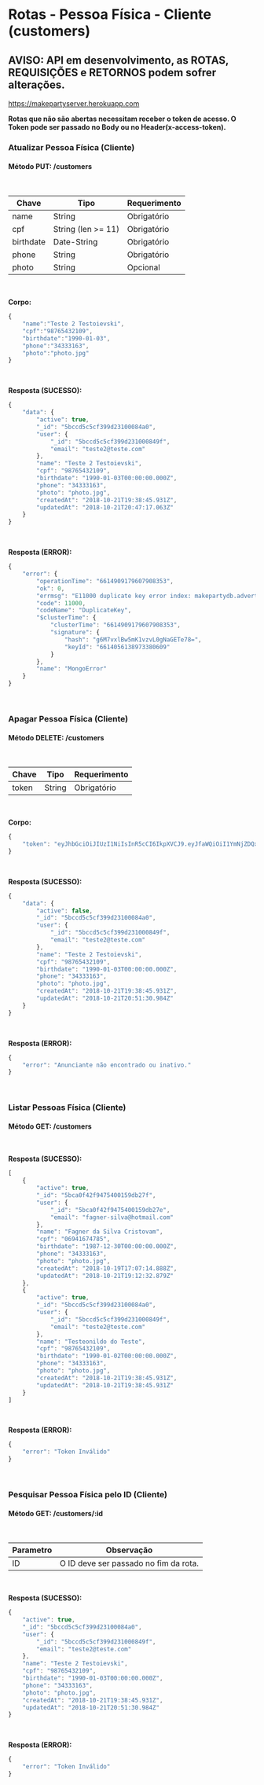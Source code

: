 # Rotas - Pessoa Física - Cliente (customers)
## AVISO: API em desenvolvimento, as ROTAS, REQUISIÇÕES e RETORNOS podem sofrer alterações.

https://makepartyserver.herokuapp.com

**Rotas que não são abertas necessitam receber o token de acesso. O Token pode ser passado no Body ou no Header(x-access-token).**

### Atualizar Pessoa Física (Cliente)
#### Método **PUT: /customers**

<br>

Chave | Tipo | Requerimento
------|------|-------------
name | String | Obrigatório
cpf | String (len >= 11) | Obrigatório
birthdate | Date-String | Obrigatório
phone | String | Obrigatório
photo | String | Opcional

<br>

**Corpo:**
````javascript
{
	"name":"Teste 2 Testoievski",
	"cpf":"98765432109",
	"birthdate":"1990-01-03",
	"phone":"34333163",
	"photo":"photo.jpg"
}
````

<br>

**Resposta (SUCESSO):**
````javascript
{
    "data": {
        "active": true,
        "_id": "5bccd5c5cf399d23100084a0",
        "user": {
            "_id": "5bccd5c5cf399d231000849f",
            "email": "teste2@teste.com"
        },
        "name": "Teste 2 Testoievski",
        "cpf": "98765432109",
        "birthdate": "1990-01-03T00:00:00.000Z",
        "phone": "34333163",
        "photo": "photo.jpg",
        "createdAt": "2018-10-21T19:38:45.931Z",
        "updatedAt": "2018-10-21T20:47:17.063Z"
    }
}
````

<br>

**Resposta (ERROR):**
````javascript
{
    "error": {
        "operationTime": "6614909179607908353",
        "ok": 0,
        "errmsg": "E11000 duplicate key error index: makepartydb.advertisers.$cnpj_1 dup key: { : \"12345678901234\" }",
        "code": 11000,
        "codeName": "DuplicateKey",
        "$clusterTime": {
            "clusterTime": "6614909179607908353",
            "signature": {
                "hash": "g6M7vxlBw5mK1vzvL0gNaGETe78=",
                "keyId": "6614056138973380609"
            }
        },
        "name": "MongoError"
    }
}
````

<br>

### Apagar Pessoa Física (Cliente)
#### Método **DELETE: /customers**

<br>

Chave | Tipo | Requerimento
------|------|-------------
token | String | Obrigatório

<br>

**Corpo:**
````javascript
{
    "token": "eyJhbGciOiJIUzI1NiIsInR5cCI6IkpXVCJ9.eyJfaWQiOiI1YmNjZDQxNGNmMzk5ZDIzMTAwMDg0OWQiLCJ1c2VyIjp7Il9pZCI6IjViY2NkNDE0Y2YzOTlkMjMxMDAwODQ5YyIsImVtYWlsIjoidGVzdGVAdGVzdGUuY29tIn0sImlhdCI6MTU0MDE1MTEyOSwiZXhwIjoxNTQwMjM3NTI5fQ.o9UJuaX3uJL1vW3MxqydUk8QA9PnJS0yL3x7rZHgJrg"
}
````

<br>

**Resposta (SUCESSO):**
````javascript
{
    "data": {
        "active": false,
        "_id": "5bccd5c5cf399d23100084a0",
        "user": {
            "_id": "5bccd5c5cf399d231000849f",
            "email": "teste2@teste.com"
        },
        "name": "Teste 2 Testoievski",
        "cpf": "98765432109",
        "birthdate": "1990-01-03T00:00:00.000Z",
        "phone": "34333163",
        "photo": "photo.jpg",
        "createdAt": "2018-10-21T19:38:45.931Z",
        "updatedAt": "2018-10-21T20:51:30.984Z"
    }
}
````

<br>

**Resposta (ERROR):**
````javascript
{
    "error": "Anunciante não encontrado ou inativo."
}
````

<br>

### Listar Pessoas Física (Cliente)
#### Método **GET: /customers**

<br>

**Resposta (SUCESSO):**
````javascript
[
    {
        "active": true,
        "_id": "5bca0f42f9475400159db27f",
        "user": {
            "_id": "5bca0f42f9475400159db27e",
            "email": "fagner-silva@hotmail.com"
        },
        "name": "Fagner da Silva Cristovam",
        "cpf": "06941674785",
        "birthdate": "1987-12-30T00:00:00.000Z",
        "phone": "34333163",
        "photo": "photo.jpg",
        "createdAt": "2018-10-19T17:07:14.888Z",
        "updatedAt": "2018-10-21T19:12:32.879Z"
    },
    {
        "active": true,
        "_id": "5bccd5c5cf399d23100084a0",
        "user": {
            "_id": "5bccd5c5cf399d231000849f",
            "email": "teste2@teste.com"
        },
        "name": "Testeonildo do Teste",
        "cpf": "98765432109",
        "birthdate": "1990-01-02T00:00:00.000Z",
        "phone": "34333163",
        "photo": "photo.jpg",
        "createdAt": "2018-10-21T19:38:45.931Z",
        "updatedAt": "2018-10-21T19:38:45.931Z"
    }
]
````

<br>

**Resposta (ERROR):**
````javascript
{
    "error": "Token Inválido"
}
````

<br>

### Pesquisar Pessoa Física pelo ID (Cliente)
#### Método **GET: /customers/:id**

<br>

Parametro | Observação
------|------
ID | O ID deve ser passado no fim da rota.

<br>

**Resposta (SUCESSO):**
````javascript
{
    "active": true,
    "_id": "5bccd5c5cf399d23100084a0",
    "user": {
        "_id": "5bccd5c5cf399d231000849f",
        "email": "teste2@teste.com"
    },
    "name": "Teste 2 Testoievski",
    "cpf": "98765432109",
    "birthdate": "1990-01-03T00:00:00.000Z",
    "phone": "34333163",
    "photo": "photo.jpg",
    "createdAt": "2018-10-21T19:38:45.931Z",
    "updatedAt": "2018-10-21T20:51:30.984Z"
}
````

<br>

**Resposta (ERROR):**
````javascript
{
    "error": "Token Inválido"
}
````
